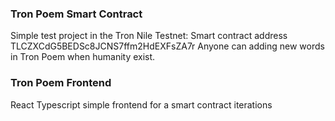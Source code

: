### Tron Poem Smart Contract

Simple test project in the Tron Nile Testnet:
Smart contract address TLCZXCdG5BEDSc8JCNS7ffm2HdEXFsZA7r
Anyone can adding new words in Tron Poem when humanity exist.

### Tron Poem Frontend

React Typescript simple frontend for a smart contract iterations